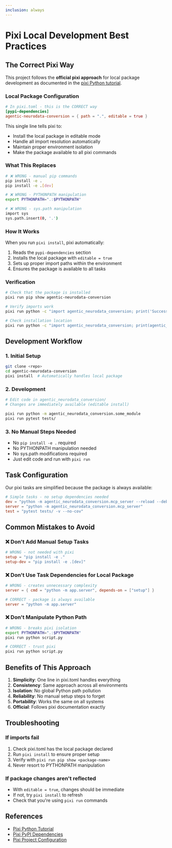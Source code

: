 ```yaml
---
inclusion: always
---
```


# Pixi Local Development Best Practices

## The Correct Pixi Way

This project follows the **official pixi approach** for local package
development as documented in the
[pixi Python tutorial](https://pixi.sh/latest/python/tutorial/).

### Local Package Configuration

```toml
# In pixi.toml - this is the CORRECT way
[pypi-dependencies]
agentic-neurodata-conversion = { path = ".", editable = true }
```

This single line tells pixi to:

- Install the local package in editable mode
- Handle all import resolution automatically
- Maintain proper environment isolation
- Make the package available to all pixi commands

### What This Replaces

```bash
# ❌ WRONG - manual pip commands
pip install -e .
pip install -e .[dev]

# ❌ WRONG - PYTHONPATH manipulation
export PYTHONPATH=".:$PYTHONPATH"

# ❌ WRONG - sys.path manipulation
import sys
sys.path.insert(0, '.')
```

### How It Works

When you run `pixi install`, pixi automatically:

1. Reads the `pypi-dependencies` section
2. Installs the local package with `editable = true`
3. Sets up proper import paths within the environment
4. Ensures the package is available to all tasks

### Verification

```bash
# Check that the package is installed
pixi run pip show agentic-neurodata-conversion

# Verify imports work
pixi run python -c "import agentic_neurodata_conversion; print('Success')"

# Check installation location
pixi run python -c "import agentic_neurodata_conversion; print(agentic_neurodata_conversion.__file__)"
```

## Development Workflow

### 1. Initial Setup

```bash
git clone <repo>
cd agentic-neurodata-conversion
pixi install  # Automatically handles local package
```

### 2. Development

```bash
# Edit code in agentic_neurodata_conversion/
# Changes are immediately available (editable install)

pixi run python -m agentic_neurodata_conversion.some_module
pixi run pytest tests/
```

### 3. No Manual Steps Needed

- No `pip install -e .` required
- No PYTHONPATH manipulation needed
- No sys.path modifications required
- Just edit code and run with `pixi run`

## Task Configuration

Our pixi tasks are simplified because the package is always available:

```toml
# Simple tasks - no setup dependencies needed
dev = "python -m agentic_neurodata_conversion.mcp_server --reload --debug"
server = "python -m agentic_neurodata_conversion.mcp_server"
test = "pytest tests/ -v --no-cov"
```

## Common Mistakes to Avoid

### ❌ Don't Add Manual Setup Tasks

```toml
# WRONG - not needed with pixi
setup = "pip install -e ."
setup-dev = "pip install -e .[dev]"
```

### ❌ Don't Use Task Dependencies for Local Package

```toml
# WRONG - creates unnecessary complexity
server = { cmd = "python -m app.server", depends-on = ["setup"] }

# CORRECT - package is always available
server = "python -m app.server"
```

### ❌ Don't Manipulate Python Path

```bash
# WRONG - breaks pixi isolation
export PYTHONPATH=".:$PYTHONPATH"
pixi run python script.py

# CORRECT - trust pixi
pixi run python script.py
```

## Benefits of This Approach

1. **Simplicity**: One line in pixi.toml handles everything
2. **Consistency**: Same approach across all environments
3. **Isolation**: No global Python path pollution
4. **Reliability**: No manual setup steps to forget
5. **Portability**: Works the same on all systems
6. **Official**: Follows pixi documentation exactly

## Troubleshooting

### If imports fail

1. Check pixi.toml has the local package declared
2. Run `pixi install` to ensure proper setup
3. Verify with `pixi run pip show <package-name>`
4. Never resort to PYTHONPATH manipulation

### If package changes aren't reflected

- With `editable = true`, changes should be immediate
- If not, try `pixi install` to refresh
- Check that you're using `pixi run` commands

## References

- [Pixi Python Tutorial](https://pixi.sh/latest/python/tutorial/)
- [Pixi PyPI Dependencies](https://pixi.sh/latest/reference/pypi_dependencies/)
- [Pixi Project Configuration](https://pixi.sh/latest/reference/project_configuration/)
